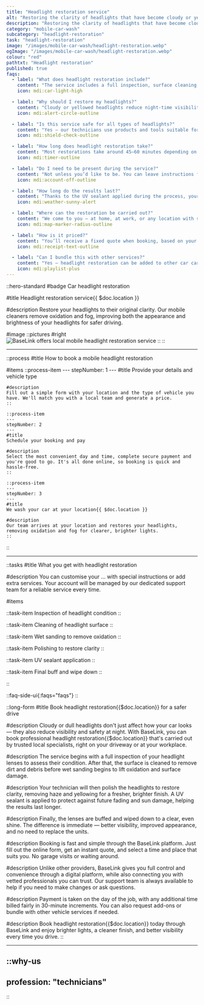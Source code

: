 ```yaml
---
title: "Headlight restoration service"
alt: "Restoring the clarity of headlights that have become cloudy or yellow over time"
description: "Restoring the clarity of headlights that have become cloudy or yellow over time"
category: "mobile-car-wash"
subcategory: "headlight-restoration"
task: "headlight-restoration"
image: "/images/mobile-car-wash/headlight-restoration.webp"
ogImage: "/images/mobile-car-wash/headlight-restoration.webp"
colour: "red"
pathtxt: "Headlight restoration"
published: true
faqs:
  - label: "What does headlight restoration include?"
    content: "The service includes a full inspection, surface cleaning, wet sanding to remove oxidation and haze, polishing to restore clarity, UV sealant application to protect against future damage, and a final buff to bring out a clear, even shine."
    icon: mdi:car-light-high

  - label: "Why should I restore my headlights?"
    content: "Cloudy or yellowed headlights reduce night-time visibility and can even cause MOT failure. Restoring them improves safety, refreshes your car’s look, and helps avoid the cost of full headlight replacements."
    icon: mdi:alert-circle-outline

  - label: "Is this service safe for all types of headlights?"
    content: "Yes — our technicians use products and tools suitable for all common headlight lens materials, including plastic and polycarbonate. If your vehicle has unique or modified lights, just let us know in advance."
    icon: mdi:shield-check-outline

  - label: "How long does headlight restoration take?"
    content: "Most restorations take around 45–60 minutes depending on the level of oxidation and lens condition. Heavier damage may take a little longer, with time billed fairly in 30-minute increments."
    icon: mdi:timer-outline

  - label: "Do I need to be present during the service?"
    content: "Not unless you’d like to be. You can leave instructions for access and we’ll take care of the rest. Once complete, you’ll receive before-and-after photos so you can review the results remotely."
    icon: mdi:account-off-outline

  - label: "How long do the results last?"
    content: "Thanks to the UV sealant applied during the process, your headlights will stay clearer for much longer than with a basic polish. Regular washing and parking out of direct sun will also help prolong the finish."
    icon: mdi:weather-sunny-alert

  - label: "Where can the restoration be carried out?"
    content: "We come to you — at home, at work, or any location with safe access around the vehicle. A flat, private parking space or driveway is ideal. We don’t operate on public roads or tight spaces."
    icon: mdi:map-marker-radius-outline

  - label: "How is it priced?"
    content: "You’ll receive a fixed quote when booking, based on your vehicle and location. Payment is taken on the day of service, and any extra time needed is billed in 30-minute increments with full transparency."
    icon: mdi:receipt-text-outline

  - label: "Can I bundle this with other services?"
    content: "Yes — headlight restoration can be added to other car care services like exterior washes, full valets, or engine bay cleaning. Just select your extras during booking or let us know what you need."
    icon: mdi:playlist-plus
---
```


::hero-standard
#badge
Car headlight restoration

#title
Headlight restoration service{{ $doc.location }}

#description
Restore your headlights to their original clarity. Our mobile cleaners remove oxidation and fog, improving both the appearance and brightness of your headlights for safer driving.

#image
    ::pictures
    #right
    ![BaseLink offers local mobile headlight restoration service](/images/mobile-car-wash/headlight-restoration.webp)
    ::
::

---

::process
#title
How to book a mobile headlight restoration

#items
    ::process-item
    ---
    stepNumber: 1
    ---
    #title
    Provide your details and vehicle type

    #description
    Fill out a simple form with your location and the type of vehicle you have. We'll match you with a local team and generate a price.
    ::
    
    ::process-item
    ---
    stepNumber: 2
    ---
    #title
    Schedule your booking and pay

    #description
    Select the most convenient day and time, complete secure payment and you're good to go. It's all done online, so booking is quick and hassle-free.
    ::

    ::process-item
    ---
    stepNumber: 3
    ---
    #title
    We wash your car at your location{{ $doc.location }}

    #description
    Our team arrives at your location and restores your headlights, removing oxidation and fog for clearer, brighter lights.
    ::
::

---

::tasks
#title
What you get with headlight restoration

#description
You can customise your ... with special instructions or add extra services. Your account will be managed by our dedicated support team for a reliable service every time.

#items

  ::task-item
  Inspection of headlight condition
  ::
  
  ::task-item
  Cleaning of headlight surface
  ::
  
  ::task-item
  Wet sanding to remove oxidation
  ::
  
  ::task-item
  Polishing to restore clarity
  ::
  
  ::task-item
  UV sealant application
  ::
  
  ::task-item
  Final buff and wipe down
  ::

::


::faq-side-ui{:faqs="faqs"}
::


::long-form
#title
Book headlight restoration{{$doc.location}} for a safer drive

#description
Cloudy or dull headlights don't just affect how your car looks — they also reduce visibility and safety at night. With BaseLink, you can book professional headlight restoration{{$doc.location}} that's carried out by trusted local specialists, right on your driveway or at your workplace.

#description
The service begins with a full inspection of your headlight lenses to assess their condition. After that, the surface is cleaned to remove dirt and debris before wet sanding begins to lift oxidation and surface damage.

#description
Your technician will then polish the headlights to restore clarity, removing haze and yellowing for a fresher, brighter finish. A UV sealant is applied to protect against future fading and sun damage, helping the results last longer.

#description
Finally, the lenses are buffed and wiped down to a clear, even shine. The difference is immediate — better visibility, improved appearance, and no need to replace the units.

#description
Booking is fast and simple through the BaseLink platform. Just fill out the online form, get an instant quote, and select a time and place that suits you. No garage visits or waiting around.

#description
Unlike other providers, BaseLink gives you full control and convenience through a digital platform, while also connecting you with vetted professionals you can trust. Our support team is always available to help if you need to make changes or ask questions.

#description
Payment is taken on the day of the job, with any additional time billed fairly in 30-minute increments. You can also request add-ons or bundle with other vehicle services if needed.

#description
Book headlight restoration{{$doc.location}} today through BaseLink and enjoy brighter lights, a cleaner finish, and better visibility every time you drive.
::

---

::why-us
---
profession: "technicians"
---
::